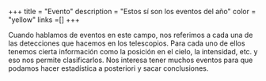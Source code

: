 +++
title = "Evento"
description = "Estos sí son los eventos del año"
color = "yellow"
links =[]
+++

Cuando hablamos de eventos en este campo, nos referimos a cada una de las detecciones que hacemos en los telescopios. Para cada uno de ellos tenemos cierta información como la posición en el cielo, la intensidad, etc. y eso nos permite clasificarlos. Nos interesa tener muchos eventos para que podamos hacer estadística a posteriori y sacar conclusiones.
